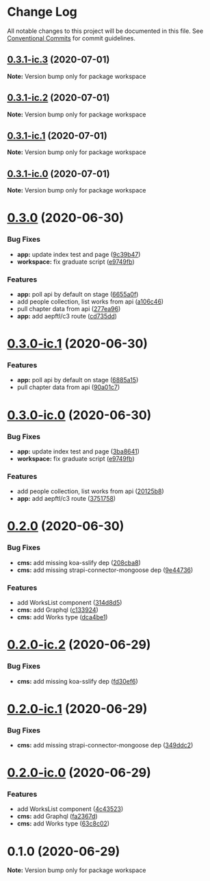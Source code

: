 # Change Log

All notable changes to this project will be documented in this file.
See [Conventional Commits](https://conventionalcommits.org) for commit guidelines.

## [0.3.1-ic.3](https://github.com/JakeElder/tenjin/compare/v0.3.1-ic.2...v0.3.1-ic.3) (2020-07-01)

**Note:** Version bump only for package workspace





## [0.3.1-ic.2](https://github.com/JakeElder/tenjin/compare/v0.3.1-ic.1...v0.3.1-ic.2) (2020-07-01)

**Note:** Version bump only for package workspace





## [0.3.1-ic.1](https://github.com/JakeElder/tenjin/compare/v0.3.1-ic.0...v0.3.1-ic.1) (2020-07-01)

**Note:** Version bump only for package workspace





## [0.3.1-ic.0](https://github.com/JakeElder/tenjin/compare/v0.3.0...v0.3.1-ic.0) (2020-07-01)

**Note:** Version bump only for package workspace





# [0.3.0](https://github.com/JakeElder/tenjin/compare/v0.2.0...v0.3.0) (2020-06-30)


### Bug Fixes

* **app:** update index test and page ([9c39b47](https://github.com/JakeElder/tenjin/commit/9c39b470302df415a50dcf0a91ab5bcd018c9a4f))
* **workspace:** fix graduate script ([e9749fb](https://github.com/JakeElder/tenjin/commit/e9749fb03a60344a3a46165eb93ab251d3cae61e))


### Features

* **app:** poll api by default on stage ([6655a0f](https://github.com/JakeElder/tenjin/commit/6655a0f64d302cb11e58168c4d8f7e0a2b588163))
* add people collection, list works from api ([a106c46](https://github.com/JakeElder/tenjin/commit/a106c465a83134b341ecb67cd9425525c26668ea))
* pull chapter data from api ([277ea96](https://github.com/JakeElder/tenjin/commit/277ea964787d77ba67b03b7c600cc756b468a46f))
* **app:** add aepftl/c3 route ([cd735dd](https://github.com/JakeElder/tenjin/commit/cd735ddfd9ed43f73954d4ca01f4043f03593bb0))





# [0.3.0-ic.1](https://github.com/JakeElder/tenjin/compare/v0.3.0-ic.0...v0.3.0-ic.1) (2020-06-30)


### Features

* **app:** poll api by default on stage ([6885a15](https://github.com/JakeElder/tenjin/commit/6885a15fcfd23e01a36240acb091fd09b96897c8))
* pull chapter data from api ([90a01c7](https://github.com/JakeElder/tenjin/commit/90a01c73c165813cd725336f4b329a9021d88cb5))





# [0.3.0-ic.0](https://github.com/JakeElder/tenjin/compare/v0.2.0...v0.3.0-ic.0) (2020-06-30)


### Bug Fixes

* **app:** update index test and page ([3ba8641](https://github.com/JakeElder/tenjin/commit/3ba86410264324defa084ed1259d6c6e7831824e))
* **workspace:** fix graduate script ([e9749fb](https://github.com/JakeElder/tenjin/commit/e9749fb03a60344a3a46165eb93ab251d3cae61e))


### Features

* add people collection, list works from api ([20125b8](https://github.com/JakeElder/tenjin/commit/20125b87a28385e3c568f1c320f740df47ee1de5))
* **app:** add aepftl/c3 route ([3751758](https://github.com/JakeElder/tenjin/commit/3751758b4913f4fbf49ae2f751e1e17d23ddbe79))





# [0.2.0](https://github.com/JakeElder/tenjin/compare/v0.1.0...v0.2.0) (2020-06-30)


### Bug Fixes

* **cms:** add missing koa-sslify dep ([208cba8](https://github.com/JakeElder/tenjin/commit/208cba8bac5d2cb0baa13a650c8ba7ed79403342))
* **cms:** add missing strapi-connector-mongoose dep ([9e44736](https://github.com/JakeElder/tenjin/commit/9e44736f94127690d31aa44a2f58734146a3fde3))


### Features

* add WorksList component ([314d8d5](https://github.com/JakeElder/tenjin/commit/314d8d51671af35bf6c99d2f07cc4e13ae90230d))
* **cms:** add Graphql ([c133924](https://github.com/JakeElder/tenjin/commit/c133924733b41518ae0d39f93271c2f51437347c))
* **cms:** add Works type ([dca4be1](https://github.com/JakeElder/tenjin/commit/dca4be1de691c868558b94c6dd6dc4a31715a689))





# [0.2.0-ic.2](https://github.com/JakeElder/tenjin/compare/v0.2.0-ic.1...v0.2.0-ic.2) (2020-06-29)


### Bug Fixes

* **cms:** add missing koa-sslify dep ([fd30ef6](https://github.com/JakeElder/tenjin/commit/fd30ef6f6db7b4317e9bb453ee4cded02c3dbfa6))





# [0.2.0-ic.1](https://github.com/JakeElder/tenjin/compare/v0.2.0-ic.0...v0.2.0-ic.1) (2020-06-29)


### Bug Fixes

* **cms:** add missing strapi-connector-mongoose dep ([349ddc2](https://github.com/JakeElder/tenjin/commit/349ddc296eab890fd5e95883f47bc124f0e0f69e))





# [0.2.0-ic.0](https://github.com/JakeElder/tenjin/compare/v0.1.0...v0.2.0-ic.0) (2020-06-29)


### Features

* add WorksList component ([4c43523](https://github.com/JakeElder/tenjin/commit/4c43523fdbd8af0af72891e974813314f9692bb4))
* **cms:** add Graphql ([fa2367d](https://github.com/JakeElder/tenjin/commit/fa2367d40172d9e28a3567409386f2de44a7ca37))
* **cms:** add Works type ([63c8c02](https://github.com/JakeElder/tenjin/commit/63c8c02f61b9a57f6972ce97a6571a23357352a5))





# 0.1.0 (2020-06-29)

**Note:** Version bump only for package workspace

